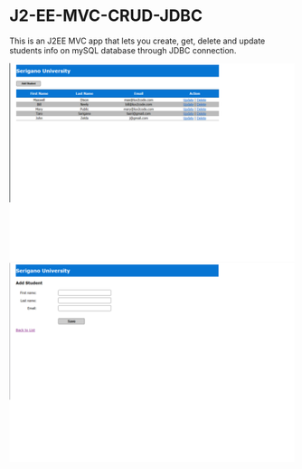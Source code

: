 # J2-EE-MVC-CRUD-JDBC
This is an J2EE MVC app that lets you create, get, delete and update students info on mySQL database through JDBC connection.

<img src="https://github.com/taroserigano/J2-EE-MVC-CRUD-JDBC/blob/main/pic1.png">

<img src="https://github.com/taroserigano/J2-EE-MVC-CRUD-JDBC/blob/main/pic3.png">
